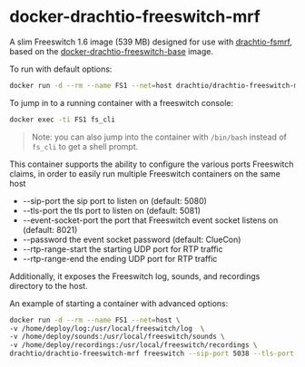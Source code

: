# docker-drachtio-freeswitch-mrf

A slim Freeswitch 1.6 image (539 MB) designed for use with [drachtio-fsmrf](http://davehorton.github.io/drachtio-fsmrf/), based on the [docker-drachtio-freeswitch-base](https://hub.docker.com/r/drachtio/drachtio-freeswitch-base/) image.

To run with default options:
```bash
docker run -d --rm --name FS1 --net=host drachtio/drachtio-freeswitch-mrf freeswitch 
```
To jump in to a running container with a freeswitch console:
```bash
docker exec -ti FS1 fs_cli
```
> Note: you can also jump into the container with `/bin/bash` instead of `fs_cli` to get a shell prompt.

This container supports the ability to configure the various ports Freeswitch claims, in order to easily run multiple Freeswitch containers on the same host
* --sip-port the sip port to listen on (default: 5080)
* --tls-port the tls port to listen on (default: 5081)
* --event-socket-port the port that Freeswitch event socket listens on (default: 8021)
* --password the event socket password (default: ClueCon)
* --rtp-range-start the starting UDP port for RTP traffic
* --rtp-range-end the ending UDP port for RTP traffic

Additionally, it exposes the Freeswitch log, sounds, and recordings directory to the host.

An example of starting a container with advanced options:
```bash
docker run -d --rm --name FS1 --net=host \
-v /home/deploy/log:/usr/local/freeswitch/log  \
-v /home/deploy/sounds:/usr/local/freeswitch/sounds \
-v /home/deploy/recordings:/usr/local/freeswitch/recordings \
drachtio/drachtio-freeswitch-mrf freeswitch --sip-port 5038 --tls-port 5039 --rtp-range-start 20000 --rtp-range-end 21000
```
